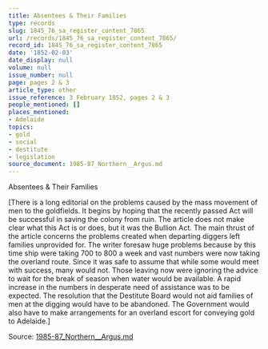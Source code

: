 ```yaml
---
title: Absentees & Their Families
type: records
slug: 1845_76_sa_register_content_7865
url: /records/1845_76_sa_register_content_7865/
record_id: 1845_76_sa_register_content_7865
date: '1852-02-03'
date_display: null
volume: null
issue_number: null
page: pages 2 & 3
article_type: other
issue_reference: 3 February 1852, pages 2 & 3
people_mentioned: []
places_mentioned:
- Adelaide
topics:
- gold
- social
- destitute
- legislation
source_document: 1985-87_Northern__Argus.md
---
```


Absentees & Their Families

[There is a long editorial on the problems caused by the mass movement of men to the goldfields.  It begins by hoping that the recently passed Act will be successful in saving the colony from ruin.  The article does not make clear what this Act is or does, but it was the Bullion Act.  The main thrust of the article concerns the problems created when departing diggers left families unprovided for.  The writer foresaw huge problems because by this time ship were taking 700 to 800 a week and vast numbers were now taking the overland route.  Since it was safe to assume that while some would meet with success, many would not.  Those leaving now were ignoring the advice to wait for the break of season when water would be available.  A rapid increase in the numbers in desperate need of assistance was to be expected.  The resolution that the Destitute Board would not aid families of men at the digging would have to be abandoned.  The Government would also have to make arrangements for an overland escort for conveying gold to Adelaide.]


Source: [1985-87_Northern__Argus.md](/downloads/markdown/1985-87_Northern__Argus.md)
